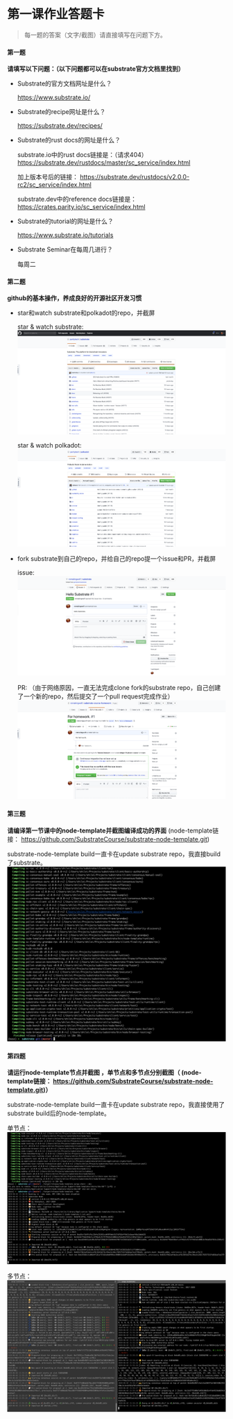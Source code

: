 # 第一课作业答题卡

> 每一题的答案（文字/截图）请直接填写在问题下方。

#### 第一题

**请填写以下问题：（以下问题都可以在substrate官方文档里找到）**

- Substrate的官方文档网址是什么？

  https://www.substrate.io/

- Substrate的recipe网址是什么？

  https://substrate.dev/recipes/

- Substrate的rust docs的网址是什么？

  substrate.io中的rust docs链接是：（请求404）
  https://substrate.dev/rustdocs/master/sc_service/index.html
  
  加上版本号后的链接：
  https://substrate.dev/rustdocs/v2.0.0-rc2/sc_service/index.html
  
  substrate.dev中的reference docs链接是：
  https://crates.parity.io/sc_service/index.html

- Substrate的tutorial的网址是什么？

  https://www.substrate.io/tutorials

- Substrate Seminar在每周几进行？

  每周二



#### 第二题

**github的基本操作，养成良好的开源社区开发习惯**

- star和watch substrate和polkadot的repo，并截屏

  star & watch substrate:
  ![star&watch_substrate](./star&watch_substrate.png)
  
  star & watch polkadot:
  ![star&watch_polkadot](./star&watch_polkadot.png)

- fork substrate到自己的repo，并给自己的repo提一个issue和PR，并截屏

  issue:
  ![issue](./issue_for_substrate.png)
  
  PR: （由于网络原因，一直无法完成clone fork的substrate repo，自己创建了一个新的repo，然后提交了一个pull request完成作业）
  ![pr](./pr_for_substrate.png)


#### 第三题

**请编译第一节课中的node-template并截图编译成功的界面** (node-template链接： https://github.com/SubstrateCourse/substrate-node-template.git)

  substrate-node-template build一直卡在update substrate repo，我直接build了substrate。
  ![substrate_build](./substrate_build.png)

#### 第四题

**请运行node-template节点并截图 ，单节点和多节点分别截图（ (node-template链接： https://github.com/SubstrateCourse/substrate-node-template.git)）**

  substrate-node-template build一直卡在update substrate repo，我直接使用了substrate build后的node-template。
  
  单节点：
  ![substrate_node_template_single](./substrate_node_template_single.png)
  
  多节点：
  ![substrate_node_template_multi](./substrate_node_template_multi.png)